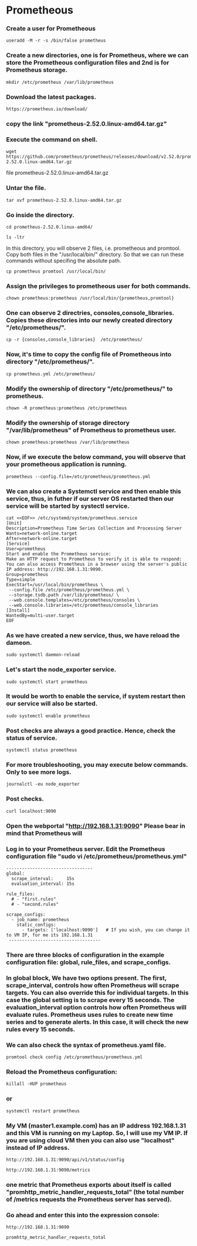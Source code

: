 # Prometheous

### Create a user for Prometheous
```
useradd -M -r -s /bin/false prometheus
```
### Create a new directories, one is for Prometheus, where we can store the Prometheous configuration files and 2nd is for Prometheus storage.
```
mkdir /etc/prometheus /var/lib/prometheus
```
### Download the latest packages.
```
https://prometheus.io/download/
```

### copy the link "prometheus-2.52.0.linux-amd64.tar.gz"
### Execute the command on shell.
```
wget https://github.com/prometheus/prometheus/releases/download/v2.52.0/prometheus-2.52.0.linux-amd64.tar.gz
```

file prometheus-2.52.0.linux-amd64.tar.gz

### Untar the file.
```
tar xvf prometheus-2.52.0.linux-amd64.tar.gz 
```
### Go inside the directory.
```
cd prometheus-2.52.0.linux-amd64/
```
```
ls -ltr
```

In this directory, you will observe 2 files, i.e. prometheous and promtool. Copy both files in the "/usr/local/bin/" directory. So that we can run these commands without specifing the absolute path.
```
cp prometheus promtool /usr/local/bin/
```
### Assign the privileges to prometheous user for both commands.
```
chown prometheus:prometheus /usr/local/bin/{prometheus,promtool}
```
### One can observe 2 directries, consoles,console_libraries. Copies these directories into our newly created directory "/etc/prometheus/".
```
cp -r {consoles,console_libraries}  /etc/prometheus/
```
### Now, it's time to copy the config file of Prometheous into directory "/etc/prometheus/".
```
cp prometheus.yml /etc/prometheus/
```
### Modify the ownership of directory "/etc/prometheus/" to prometheus.
```
chown -R prometheus:prometheus /etc/prometheus
```
### Modify the ownership of storage directory "/var/lib/prometheus" of Prometheus to prometheus user.
```
chown prometheus:prometheus /var/lib/prometheus
```

### Now, if we execute the below command, you will observe that your prometheous application is running. 
```
prometheus --config.file=/etc/prometheus/prometheus.yml
```
### We can also create a Systemctl service and then enable this service, thus, in futher if our server OS restarted  then our service will be started by systectl service.
```
cat <<EOF>> /etc/systemd/system/prometheus.service
[Unit]
Description=Prometheus Time Series Collection and Processing Server
Wants=network-online.target
After=network-online.target
[Service]
User=prometheus
Start and enable the Prometheus service:
Make an HTTP request to Prometheus to verify it is able to respond:
You can also access Prometheus in a browser using the server's public IP address: http://192.168.1.31:9090.
Group=prometheus
Type=simple
ExecStart=/usr/local/bin/prometheus \
 --config.file /etc/prometheus/prometheus.yml \
 --storage.tsdb.path /var/lib/prometheus/ \
 --web.console.templates=/etc/prometheus/consoles \
 --web.console.libraries=/etc/prometheus/console_libraries
[Install]
WantedBy=multi-user.target
EOF
```
### As we have created a new service, thus, we have reload the dameon.
```
sudo systemctl daemon-reload
```
### Let's start the node_exporter service.
```
sudo systemctl start prometheus
```
### It would be worth to enable the service, if system restart then our service will also be started.
```
sudo systemctl enable prometheus
```
### Post checks are always a good practice. Hence, check the status of service.
```
systemctl status prometheus
```

### For more troubleshooting, you may execute below commands. Only to see more logs.
```
journalctl -eu node_exporter 
```

### Post checks.
```
curl localhost:9090
```

### Open the webportal "http://192.168.1.31:9090" Please bear in mind that Prometheus will 


### Log in to your Prometheus server. Edit the Prometheus configuration file "sudo vi /etc/prometheus/prometheus.yml"

```
---------------------------------
global:
  scrape_interval:     15s
  evaluation_interval: 15s

rule_files:
  # - "first.rules"
  # - "second.rules"

scrape_configs:
  - job_name: prometheus
    static_configs:
      - targets: ['localhost:9090']   # If you wish, you can change it to VM IP, for me its 192.168.1.31
 -----------------------------------
```

### There are three blocks of configuration in the example configuration file: global, rule_files, and scrape_configs.
### In global block, We have two options present. The first, scrape_interval, controls how often Prometheus will scrape targets. You can also override this for individual targets. In this case the global setting is to scrape every 15 seconds. The evaluation_interval option controls how often Prometheus will evaluate rules. Prometheus uses rules to create new time series and to generate alerts. In this case, it will check the new rules every 15 seconds.

### We can also check the syntax of prometheus.yaml file.
```
promtool check config /etc/prometheus/prometheus.yml
```
### Reload the Prometheus configuration: 

```
killall -HUP prometheus
```
### or 
```
systemctl restart prometheus
```
### My VM (master1.example.com) has an IP address 192.168.1.31 and this VM is running on my Laptop. So, I will use my VM IP. If you are using cloud VM then you can also use "localhost" instead of IP address.
```
http://192.168.1.31:9090/api/v1/status/config
```
```
http://192.168.1.31:9090/metrics
```
### one metric that Prometheus exports about itself is called "promhttp_metric_handler_requests_total" (the total number of /metrics requests the Prometheus server has served). 
### Go ahead and enter this into the expression console:

```
http://192.168.1.31:9090
```

```
promhttp_metric_handler_requests_total
```

